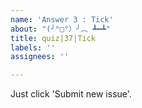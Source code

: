 ```yaml
---
name: 'Answer 3 : Tick'
about: "(╯°□°）╯︵ ┻━┻"
title: quiz|37|Tick
labels: ''
assignees: ''

---
```


Just click 'Submit new issue'.
